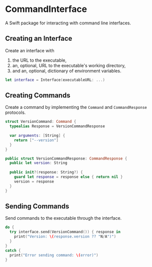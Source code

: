 # CommandInterface

A Swift package for interacting with command line interfaces.

## Creating an Interface

Create an interface with
1) the URL to the executable,
2) an, optional, URL to the executable's working directory,
3) and an, optional, dictionary of environment variables.

```swift
let interface = Interface(executableURL: ...)
```

## Creating Commands

Create a command by implementing the `Command` and `CommandResponse` protocols.

```swift
struct VersionCommand: Command {
  typealias Response = VersionCommandResponse
  
  var arguments: [String] {
    return ["--version"]
  }
}

public struct VersionCommandResponse: CommandResponse {
  public let version: String
  
  public init?(response: String?) {
    guard let response = response else { return nil }
    version = response
  }
}
```

## Sending Commands

Send commands to the executable through the interface.

```swift
do {
  try interface.send(VersionCommand()) { response in
    print("Version: \(response.version ?? "N/A")")
  }
}
catch {
  print("Error sending command: \(error)")
}
```
